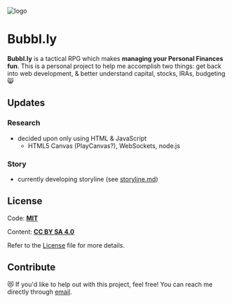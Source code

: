 ![logo]

# Bubbl.ly

**Bubbl.ly** is a tactical RPG which makes **managing your Personal Finances fun**. This is a personal project to help me accomplish two things: get back into web development, & better understand capital, stocks, IRAs, budgeting :smile_cat:

## Updates

### Research

- decided upon only using HTML & JavaScript
  * HTML5 Canvas (PlayCanvas?), WebSockets, node.js

### Story

- currently developing storyline (see [storyline.md](https://github.com/billimarie/bubblly/blob/master/storyline.md))

## License
Code: [**MIT**](http://opensource.org/licenses/MIT)

Content: [**CC BY SA 4.0**](http://creativecommons.org/licenses/by-sa/4.0/)

Refer to the [License](http://github.com/billimarie/bubblly/) file for more details.

## Contribute

:heart_eyes_cat: If you'd like to help out with this project, feel free! You can reach me directly through [email](mailto:billi@bubbl.ly).

[logo]: http://bubbl.ly/img/bubblly-logo.png "Bubbl.ly Logo"
